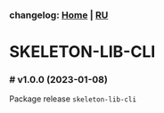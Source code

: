 ### changelog: [Home](./../README.md) | [RU](./CHANGELOG-RU.md)

# SKELETON-LIB-CLI

### # v1.0.0 (2023-01-08)

Package release `skeleton-lib-cli`
